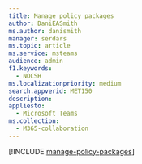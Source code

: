 ```yaml
---
title: Manage policy packages
author: DaniEASmith
ms.author: danismith
manager: serdars
ms.topic: article
ms.service: msteams
audience: admin
f1.keywords: 
  - NOCSH
ms.localizationpriority: medium
search.appverid: MET150
description: 
appliesto: 
  - Microsoft Teams
ms.collection: 
  - M365-collaboration
---
```


[!INCLUDE [manage-policy-packages](../manage-policy-packages.md)]
